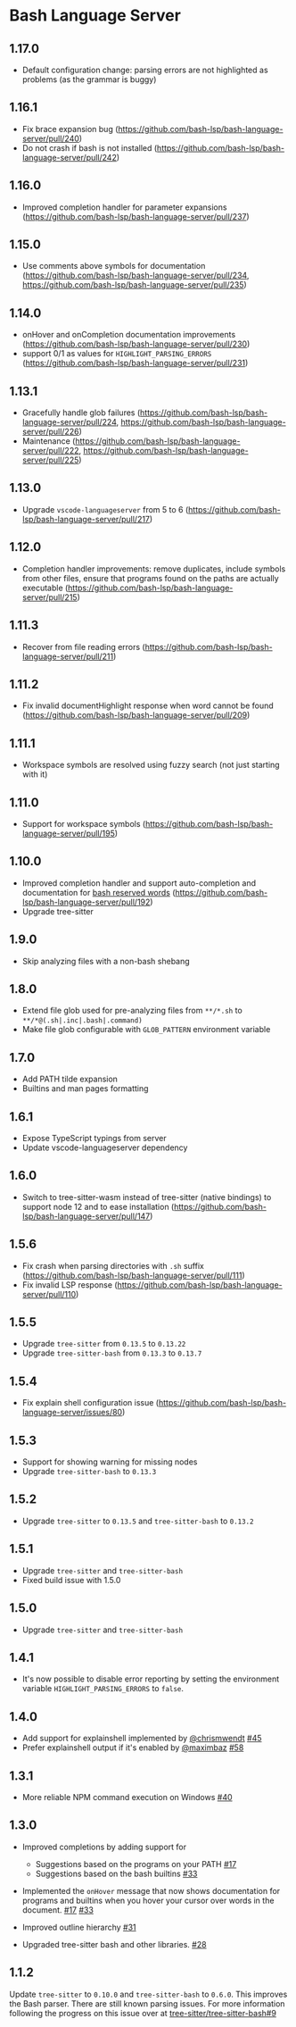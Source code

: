 # Bash Language Server

## 1.17.0

* Default configuration change: parsing errors are not highlighted as problems (as the grammar is buggy)

## 1.16.1

* Fix brace expansion bug (https://github.com/bash-lsp/bash-language-server/pull/240)
* Do not crash if bash is not installed (https://github.com/bash-lsp/bash-language-server/pull/242)

## 1.16.0

* Improved completion handler for parameter expansions (https://github.com/bash-lsp/bash-language-server/pull/237)

## 1.15.0

* Use comments above symbols for documentation (https://github.com/bash-lsp/bash-language-server/pull/234, https://github.com/bash-lsp/bash-language-server/pull/235)

## 1.14.0

* onHover and onCompletion documentation improvements (https://github.com/bash-lsp/bash-language-server/pull/230)
* support 0/1 as values for `HIGHLIGHT_PARSING_ERRORS` (https://github.com/bash-lsp/bash-language-server/pull/231)

## 1.13.1

* Gracefully handle glob failures (https://github.com/bash-lsp/bash-language-server/pull/224, https://github.com/bash-lsp/bash-language-server/pull/226)
* Maintenance (https://github.com/bash-lsp/bash-language-server/pull/222, https://github.com/bash-lsp/bash-language-server/pull/225)

## 1.13.0

* Upgrade `vscode-languageserver` from 5 to 6 (https://github.com/bash-lsp/bash-language-server/pull/217)

## 1.12.0

* Completion handler improvements: remove duplicates, include symbols from other files, ensure that programs found on the paths are actually executable (https://github.com/bash-lsp/bash-language-server/pull/215)

## 1.11.3

* Recover from file reading errors (https://github.com/bash-lsp/bash-language-server/pull/211)

## 1.11.2

* Fix invalid documentHighlight response when word cannot be found (https://github.com/bash-lsp/bash-language-server/pull/209)

## 1.11.1

* Workspace symbols are resolved using fuzzy search (not just starting with it)

## 1.11.0

* Support for workspace symbols (https://github.com/bash-lsp/bash-language-server/pull/195)

## 1.10.0

* Improved completion handler and support  auto-completion and documentation for [bash reserved words](https://www.gnu.org/software/bash/manual/html_node/Reserved-Word-Index.html) (https://github.com/bash-lsp/bash-language-server/pull/192)
* Upgrade tree-sitter

## 1.9.0

* Skip analyzing files with a non-bash shebang

## 1.8.0

* Extend file glob used for pre-analyzing files from `**/*.sh` to `**/*@(.sh|.inc|.bash|.command)`
* Make file glob configurable with `GLOB_PATTERN` environment variable

## 1.7.0

* Add PATH tilde expansion
* Builtins and man pages formatting

## 1.6.1

* Expose TypeScript typings from server
* Update vscode-languageserver dependency

## 1.6.0

* Switch to tree-sitter-wasm instead of tree-sitter (native bindings) to support node 12 and to ease installation (https://github.com/bash-lsp/bash-language-server/pull/147)

## 1.5.6

* Fix crash when parsing directories with `.sh` suffix (https://github.com/bash-lsp/bash-language-server/pull/111)
* Fix invalid LSP response (https://github.com/bash-lsp/bash-language-server/pull/110)

## 1.5.5

* Upgrade `tree-sitter` from `0.13.5` to `0.13.22`
* Upgrade `tree-sitter-bash` from `0.13.3` to `0.13.7`

## 1.5.4

* Fix explain shell configuration issue (https://github.com/bash-lsp/bash-language-server/issues/80)

## 1.5.3

* Support for showing warning for missing nodes
* Upgrade `tree-sitter-bash` to `0.13.3`

## 1.5.2

* Upgrade `tree-sitter` to `0.13.5` and `tree-sitter-bash` to `0.13.2`

## 1.5.1

* Upgrade `tree-sitter` and `tree-sitter-bash`
* Fixed build issue with 1.5.0

## 1.5.0

* Upgrade `tree-sitter` and `tree-sitter-bash`

## 1.4.1

* It's now possible to disable error reporting by setting the environment variable
  `HIGHLIGHT_PARSING_ERRORS` to `false`.

## 1.4.0

* Add support for explainshell implemented by [@chrismwendt][chrismwendt] [#45][45]
* Prefer explainshell output if it's enabled by [@maximbaz][maximbaz] [#58][58]

## 1.3.1

* More reliable NPM command execution on Windows [#40][40]

## 1.3.0

* Improved completions by adding support for

  * Suggestions based on the programs on your PATH [#17][17]
  * Suggestions based on the bash builtins [#33][33]

* Implemented the `onHover` message that now shows documentation for programs
  and builtins when you hover your cursor over words in the document. [#17][17]
  [#33][33]

* Improved outline hierarchy [#31][31]

* Upgraded tree-sitter bash and other libraries. [#28][28]

## 1.1.2

Update `tree-sitter` to `0.10.0` and `tree-sitter-bash` to `0.6.0`. This
improves the Bash parser. There are still known parsing issues. For more
information following the progress on this issue over at
[tree-sitter/tree-sitter-bash#9](https://github.com/tree-sitter/tree-sitter-bash/issues/9)

[17]: https://github.com/bash-lsp/bash-language-server/pull/17
[28]: https://github.com/bash-lsp/bash-language-server/pull/28
[31]: https://github.com/bash-lsp/bash-language-server/pull/31
[33]: https://github.com/bash-lsp/bash-language-server/pull/33
[40]: https://github.com/bash-lsp/bash-language-server/pull/40
[45]: https://github.com/bash-lsp/bash-language-server/pull/45
[58]: https://github.com/bash-lsp/bash-language-server/pull/58
[chrismwendt]: https://github.com/chrismwendt
[maximbaz]: https://github.com/maximbaz
